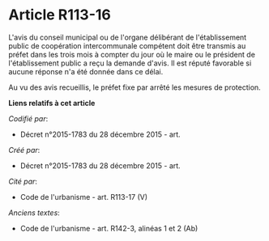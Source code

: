 # Article R113-16

L'avis du conseil municipal ou de l'organe délibérant de l'établissement public de coopération intercommunale compétent doit
être transmis au préfet dans les trois mois à compter du jour où le maire ou le président de l'établissement public a reçu la
demande d'avis. Il est réputé favorable si aucune réponse n'a été donnée dans ce délai.

Au vu des avis recueillis, le préfet fixe par arrêté les mesures de protection.

**Liens relatifs à cet article**

_Codifié par_:

  - Décret n°2015-1783 du 28 décembre 2015 - art.

_Créé par_:

  - Décret n°2015-1783 du 28 décembre 2015 - art.

_Cité par_:

  - Code de l'urbanisme - art. R113-17 (V)

_Anciens textes_:

  - Code de l'urbanisme - art. R142-3, alinéas 1 et 2 (Ab)
